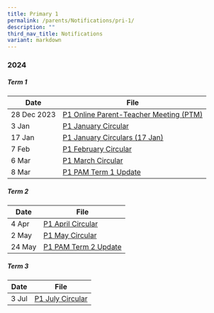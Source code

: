 ```yaml
---
title: Primary 1
permalink: /parents/Notifications/pri-1/
description: ""
third_nav_title: Notifications
variant: markdown
---
```

### **2024**

##### Term 1

| Date| File | 
| -------- | -------- |
|28 Dec 2023|[P1 Online Parent-Teacher Meeting (PTM)](/files/Notification%202024/P1/RGPS_N24_P1_001.pdf)|
|3 Jan|[P1 January Circular](/files/Notification%202024/P1/RGPS_N24_P1_002_P1_January_Circulars.pdf)|
|17 Jan|[P1 January Circulars (17 Jan)](/files/Notification%202024/P1/RGPS_N24_P1_004_P1_January_Circulars__17_January_.pdf)|
|7 Feb|[P1 February Circular](/files/Notification%202024/P1/RGPS_N24_P1_005_P1_February_Circulars.pdf)|
|6 Mar|[P1 March Circular](/files/Notification%202024/P1/P1__March_Circulars.pdf)|
|8 Mar|[P1 PAM Term 1 Update](/files/Notification%202024/P1/Term_1_P1_PAM_Update_2024.pdf)|

##### Term 2

| Date| File | 
| -------- | -------- |
|4 Apr|[P1 April Circular](/files/Notification%202024/P1/RGPS_N24_P1_009_P1_April_Circulars_Final.pdf)|
|2 May|[P1 May Circular](/files/Notification%202024/P1/RGPS_N24_P1_010_May_Circulars.pdf)|
|24 May|[P1 PAM Term 2 Update](/files/Notification%202024/P1/Term_2_2024_P1_PAM_Termly_Update.pdf)|

##### Term 3

| Date| File | 
| -------- | -------- |
|3 Jul|[P1 July Circular](/files/Notification%202024/P1/RGPS_N24_P1_012_P1_July_Circulars.pdf)|